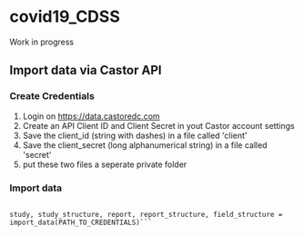 # covid19_CDSS

Work in progress


## Import data via Castor API

### Create Credentials
1) Login on https://data.castoredc.com
2) Create an API Client ID and Client Secret in yout Castor account settings
3) Save the client_id (string with dashes) in a file called 'client'
4) Save the client_secret (long alphanumerical string) in a file called 'secret'
5) put these two files a seperate private folder

### Import data
```from covid19_import import import_data

study, study_structure, report, report_structure, field_structure = import_data(PATH_TO_CREDENTIALS)```
